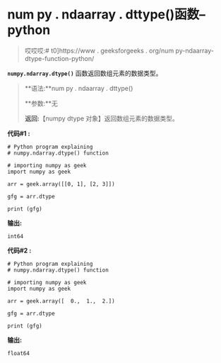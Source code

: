 # num py . ndaarray . dttype()函数–python

> 哎哎哎:# t0]https://www . geeksforgeeks . org/num py-ndaarray-dtype-function-python/

**`numpy.ndarray.dtype()`** 函数返回数组元素的数据类型。

> **语法:**num py . ndaarray . dttype()
> 
> **参数:**无
> 
> **返回:**【numpy dtype 对象】返回数组元素的数据类型。

**代码#1 :**

```
# Python program explaining
# numpy.ndarray.dtype() function

# importing numpy as geek 
import numpy as geek 

arr = geek.array([[0, 1], [2, 3]])

gfg = arr.dtype

print (gfg)
```

**输出:**

```
int64
```

**代码#2 :**

```
# Python program explaining
# numpy.ndarray.dtype() function

# importing numpy as geek 
import numpy as geek 

arr = geek.array([  0.,  1.,  2.])

gfg = arr.dtype

print (gfg)
```

**输出:**

```
float64

```